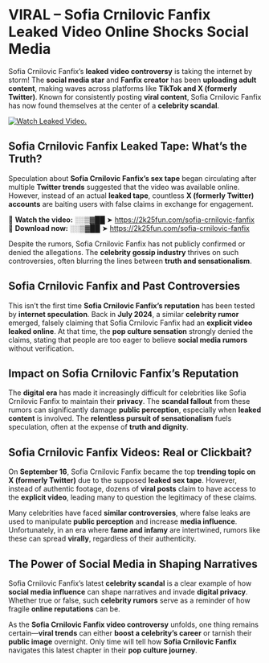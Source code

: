# VIRAL – Sofia Crnilovic Fanfix Leaked Video Online Shocks Social Media 

Sofia Crnilovic Fanfix’s **leaked video controversy** is taking the internet by storm! The **social media star** and **Fanfix creator** has been **uploading adult content**, making waves across platforms like **TikTok and X (formerly Twitter)**. Known for consistently posting **viral content**, Sofia Crnilovic Fanfix has now found themselves at the center of a **celebrity scandal**.  

[![Watch Leaked Video.](https://miro.medium.com/v2/resize:fit:828/format:webp/1*cilzJN44JGOrTw9NJCrNHA.gif "Watch Leaked Video")](https://2k25fun.com/sofia-crnilovic-fanfix)

## **Sofia Crnilovic Fanfix Leaked Tape: What’s the Truth?**  
Speculation about **Sofia Crnilovic Fanfix’s sex tape** began circulating after multiple **Twitter trends** suggested that the video was available online. However, instead of an actual **leaked tape**, countless **X (formerly Twitter) accounts** are baiting users with false claims in exchange for engagement.  

🔹 **Watch the video:** ░░▒▓██ ➤ https://2k25fun.com/sofia-crnilovic-fanfix  
🔹 **Download now:** ░░▒▓██ ➤ https://2k25fun.com/sofia-crnilovic-fanfix  

Despite the rumors, Sofia Crnilovic Fanfix has not publicly confirmed or denied the allegations. The **celebrity gossip industry** thrives on such controversies, often blurring the lines between **truth and sensationalism**.  

## **Sofia Crnilovic Fanfix and Past Controversies**  
This isn’t the first time **Sofia Crnilovic Fanfix’s reputation** has been tested by **internet speculation**. Back in **July 2024**, a similar **celebrity rumor** emerged, falsely claiming that Sofia Crnilovic Fanfix had an **explicit video leaked online**. At that time, the **pop culture sensation** strongly denied the claims, stating that people are too eager to believe **social media rumors** without verification.  

## **Impact on Sofia Crnilovic Fanfix’s Reputation**  
The **digital era** has made it increasingly difficult for celebrities like Sofia Crnilovic Fanfix to maintain their **privacy**. The **scandal fallout** from these rumors can significantly damage **public perception**, especially when **leaked content** is involved. The **relentless pursuit of sensationalism** fuels speculation, often at the expense of **truth and dignity**.  

## **Sofia Crnilovic Fanfix Videos: Real or Clickbait?**  
On **September 16**, Sofia Crnilovic Fanfix became the top **trending topic on X (formerly Twitter)** due to the supposed **leaked sex tape**. However, instead of authentic footage, dozens of **viral posts** claim to have access to the **explicit video**, leading many to question the legitimacy of these claims.  

Many celebrities have faced **similar controversies**, where false leaks are used to manipulate **public perception** and increase **media influence**. Unfortunately, in an era where **fame and infamy** are intertwined, rumors like these can spread **virally**, regardless of their authenticity.  

## **The Power of Social Media in Shaping Narratives**  
Sofia Crnilovic Fanfix’s latest **celebrity scandal** is a clear example of how **social media influence** can shape narratives and invade **digital privacy**. Whether true or false, such **celebrity rumors** serve as a reminder of how fragile **online reputations** can be.  

As the **Sofia Crnilovic Fanfix video controversy** unfolds, one thing remains certain—**viral trends** can either **boost a celebrity’s career** or tarnish their **public image** overnight. Only time will tell how **Sofia Crnilovic Fanfix** navigates this latest chapter in their **pop culture journey**. 